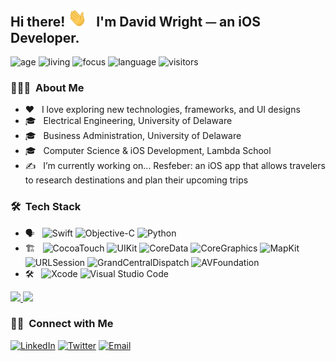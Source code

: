 ## Hi there! <img src="https://github.com/ABSphreak/ABSphreak/blob/master/gifs/Hi.gif" width="30px"> &nbsp; I'm David Wright ⏤ an iOS Developer.

![age](https://img.shields.io/badge/age-31-brightgreen)
![living](https://img.shields.io/badge/living-usa-navy)
![focus](https://img.shields.io/badge/focus-iOS_SDK-blue)
![language](https://img.shields.io/badge/language-swift-orange)
![visitors](https://windard-visitor-badge.glitch.me/badge?page_id=windard.github.profile)


<h3> 👨🏻‍💻 &nbsp;About Me </h3>

- ❤️ &nbsp; I love exploring new technologies, frameworks, and UI designs
- 🎓 &nbsp; Electrical Engineering, University of Delaware
- 🎓 &nbsp; Business Administration, University of Delaware
- 🎓 &nbsp; Computer Science & iOS Development, Lambda School
- ✍️ &nbsp; I’m currently working on... Resfeber: an iOS app that allows travelers to research destinations and plan their upcoming trips

<h3> 🛠 &nbsp;Tech Stack</h3>

- 🗣 &nbsp;
  ![Swift](https://img.shields.io/badge/-Swift-333333?style=flat&logo=swift)
  ![Objective-C](https://img.shields.io/badge/-Objc-333333?style=flat&logo=c++)
  ![Python](https://img.shields.io/badge/-Python-333333?style=flat&logo=python&logoColor=yellow)
- 🏗 &nbsp;
  ![CocoaTouch](https://img.shields.io/badge/-Cocoa_Touch-333333?style=flat&logo=cocoatouch)
  ![UIKit](https://img.shields.io/badge/-UIKit-333333?style=flat)
  ![CoreData](https://img.shields.io/badge/-Core_Data-333333?style=flat&logo=coredata)
  ![CoreGraphics](https://img.shields.io/badge/-Core_Graphics-333333?style=flat&logo=coregraphics)
  ![MapKit](https://img.shields.io/badge/-MapKit-333333?style=flat&logo=mapkit)
  ![URLSession](https://img.shields.io/badge/-URLSession-333333?style=flat&logo=urlsession)
  ![GrandCentralDispatch](https://img.shields.io/badge/-Grand_Central_Dispatch-333333?style=flat&logo=grandcentraldispatch)
  ![AVFoundation](https://img.shields.io/badge/-MapKit-333333?style=flat&logo=mapkit)
- 🛠 &nbsp;
  ![Xcode](https://img.shields.io/badge/-Xcode-333333?style=flat&logo=xcode)
  ![Visual Studio Code](https://img.shields.io/badge/-Visual%20Studio%20Code-333333?style=flat&logo=visual-studio-code&logoColor=007ACC)


<a href="https://github.com/AVS1508">
  <img height="180em" src="https://github-readme-stats.vercel.app/api?username=DavidWrightOS&show_icons=true" />
  <img height="180em" src="https://github-readme-stats.vercel.app/api/top-langs/?username=DavidWrightOS&layout=compact" />
</a>


<h3> 🤝🏻 &nbsp;Connect with Me </h3>

<a href="https://www.linkedin.com/in/davidwrightos/"><img alt="LinkedIn" src="https://img.shields.io/badge/LinkedIn-David%20Wright-blue?style=flat-square&logo=linkedin"></a>
<a href="https://twitter.com/DavidWrightOS"><img alt="Twitter" src="https://img.shields.io/badge/Twitter-@DavidWrightOS-blue?style=flat-square&logo=twitter"></a>
<a href="mailto:davidtwright89@gmail.com"><img alt="Email" src="https://img.shields.io/badge/Email-davidtwright89@gmail.com-blue?style=flat-square&logo=gmail"></a>


<!--
**DavidWrightOS/DavidWrightOS** is a ✨ _special_ ✨ repository because its `README.md` (this file) appears on your GitHub profile.

Here are some ideas to get you started:

- 🔭 I’m currently working on ...
- 🌱 I’m currently learning ...
- 👯 I’m looking to collaborate on ...
- 🤔 I’m looking for help with ...
- 💬 Ask me about ...
- 📫 How to reach me: ...
- 😄 Pronouns: ...
- ⚡ Fun fact: ...
-->
